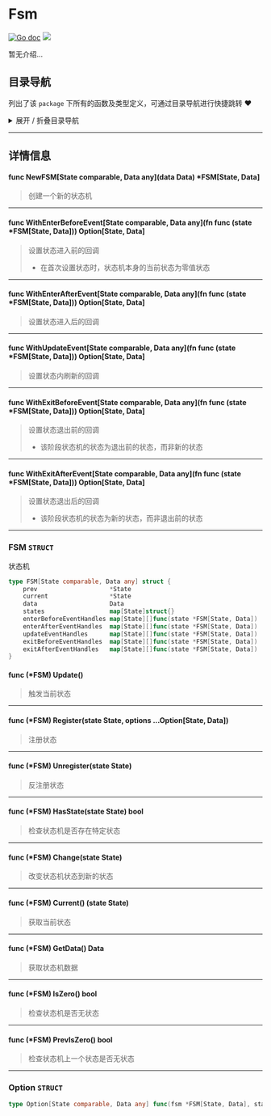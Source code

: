 # Fsm

[![Go doc](https://img.shields.io/badge/go.dev-reference-brightgreen?logo=go&logoColor=white&style=flat)](https://pkg.go.dev/github.com/kercylan98/minotaur)
![](https://img.shields.io/badge/Email-kercylan@gmail.com-green.svg?style=flat)

暂无介绍...


## 目录导航
列出了该 `package` 下所有的函数及类型定义，可通过目录导航进行快捷跳转 ❤️
<details>
<summary>展开 / 折叠目录导航</summary>


> 包级函数定义

|函数名称|描述
|:--|:--
|[NewFSM](#NewFSM)|创建一个新的状态机
|[WithEnterBeforeEvent](#WithEnterBeforeEvent)|设置状态进入前的回调
|[WithEnterAfterEvent](#WithEnterAfterEvent)|设置状态进入后的回调
|[WithUpdateEvent](#WithUpdateEvent)|设置状态内刷新的回调
|[WithExitBeforeEvent](#WithExitBeforeEvent)|设置状态退出前的回调
|[WithExitAfterEvent](#WithExitAfterEvent)|设置状态退出后的回调


> 类型定义

|类型|名称|描述
|:--|:--|:--
|`STRUCT`|[FSM](#struct_FSM)|状态机
|`STRUCT`|[Option](#struct_Option)|暂无描述...

</details>


***
## 详情信息
#### func NewFSM\[State comparable, Data any\](data Data) *FSM[State, Data]
<span id="NewFSM"></span>
> 创建一个新的状态机

***
#### func WithEnterBeforeEvent\[State comparable, Data any\](fn func (state *FSM[State, Data])) Option[State, Data]
<span id="WithEnterBeforeEvent"></span>
> 设置状态进入前的回调
>   - 在首次设置状态时，状态机本身的当前状态为零值状态

***
#### func WithEnterAfterEvent\[State comparable, Data any\](fn func (state *FSM[State, Data])) Option[State, Data]
<span id="WithEnterAfterEvent"></span>
> 设置状态进入后的回调

***
#### func WithUpdateEvent\[State comparable, Data any\](fn func (state *FSM[State, Data])) Option[State, Data]
<span id="WithUpdateEvent"></span>
> 设置状态内刷新的回调

***
#### func WithExitBeforeEvent\[State comparable, Data any\](fn func (state *FSM[State, Data])) Option[State, Data]
<span id="WithExitBeforeEvent"></span>
> 设置状态退出前的回调
>   - 该阶段状态机的状态为退出前的状态，而非新的状态

***
#### func WithExitAfterEvent\[State comparable, Data any\](fn func (state *FSM[State, Data])) Option[State, Data]
<span id="WithExitAfterEvent"></span>
> 设置状态退出后的回调
>   - 该阶段状态机的状态为新的状态，而非退出前的状态

***
<span id="struct_FSM"></span>
### FSM `STRUCT`
状态机
```go
type FSM[State comparable, Data any] struct {
	prev                    *State
	current                 *State
	data                    Data
	states                  map[State]struct{}
	enterBeforeEventHandles map[State][]func(state *FSM[State, Data])
	enterAfterEventHandles  map[State][]func(state *FSM[State, Data])
	updateEventHandles      map[State][]func(state *FSM[State, Data])
	exitBeforeEventHandles  map[State][]func(state *FSM[State, Data])
	exitAfterEventHandles   map[State][]func(state *FSM[State, Data])
}
```
<span id="struct_FSM_Update"></span>

#### func (*FSM) Update()
> 触发当前状态

***
<span id="struct_FSM_Register"></span>

#### func (*FSM) Register(state State, options ...Option[State, Data])
> 注册状态

***
<span id="struct_FSM_Unregister"></span>

#### func (*FSM) Unregister(state State)
> 反注册状态

***
<span id="struct_FSM_HasState"></span>

#### func (*FSM) HasState(state State)  bool
> 检查状态机是否存在特定状态

***
<span id="struct_FSM_Change"></span>

#### func (*FSM) Change(state State)
> 改变状态机状态到新的状态

***
<span id="struct_FSM_Current"></span>

#### func (*FSM) Current() (state State)
> 获取当前状态

***
<span id="struct_FSM_GetData"></span>

#### func (*FSM) GetData()  Data
> 获取状态机数据

***
<span id="struct_FSM_IsZero"></span>

#### func (*FSM) IsZero()  bool
> 检查状态机是否无状态

***
<span id="struct_FSM_PrevIsZero"></span>

#### func (*FSM) PrevIsZero()  bool
> 检查状态机上一个状态是否无状态

***
<span id="struct_Option"></span>
### Option `STRUCT`

```go
type Option[State comparable, Data any] func(fsm *FSM[State, Data], state State)
```
